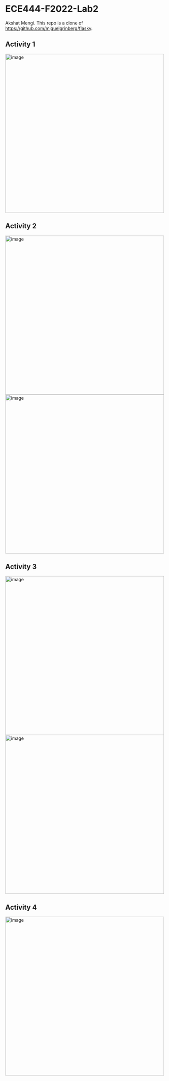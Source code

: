 # ECE444-F2022-Lab2
Akshat Mengi. This repo is a clone of https://github.com/miguelgrinberg/flasky. 

## Activity 1
<img width="500" alt="image" src="https://user-images.githubusercontent.com/105562175/192447921-4972d5ae-de31-41d8-beb2-0f89db8f6563.png">

## Activity 2
<img width="500" alt="image" src="https://user-images.githubusercontent.com/105562175/192457770-a1cd1563-61b9-48fd-bd24-e597a84b97e8.png">
<img width="500" alt="image" src="https://user-images.githubusercontent.com/105562175/192457632-8625c98d-f213-4143-a34c-92f811d3a66c.png">

## Activity 3
<img width="500" alt="image" src="https://user-images.githubusercontent.com/105562175/192475184-d79535bc-8b29-459f-b188-20de2e10fd61.png">
<img width="500" alt="image" src="https://user-images.githubusercontent.com/105562175/192474900-33a09b9b-05ce-4979-a44c-37c2b8b08a9a.png">

## Activity 4
<img width="500" alt="image" src="https://user-images.githubusercontent.com/105562175/192608522-93f2e09e-c91e-4497-aecd-f2577ac1d720.png">
